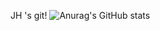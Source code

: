 JH 's git! 
![Anurag's GitHub stats](https://github-readme-stats.vercel.app/api?username=yjh961010&show_icons=true&theme=radical)
